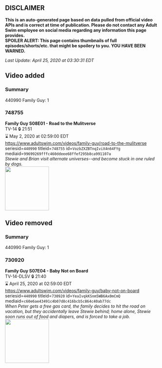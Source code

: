 ## DISCLAIMER
**This is an auto-generated page based on data pulled from official video APIs and is correct at time of publication. Please do not contact any Adult Swim employee on social media regarding any information this page provides.**  
**SPOILER ALERT: This page contains thumbnails of full episodes/shorts/etc. that might be spoilery to you. YOU HAVE BEEN WARNED.**  

_Last Update: April 25, 2020 at 03:30:31 EDT_
## Video added
### Summary
440990 Family Guy: 1  
### 748755
**Family Guy S08E01 - Road to the Mulitverse**  
TV-14 🔒 21:51  
⌛ May 2, 2020 at 02:59:00 EDT  
https://www.adultswim.com/videos/family-guy/road-to-the-mulitverse  
seriesid=`440990` titleid=`748755` id=`VozbZXZBTnqIviX4n64FYg` mediaid=`99699269fffc460ddeee68ffef295b8ca991107a`  
_Stewie and Brian visit alternate universes--and become stuck in one ruled by dogs._  
<a href="https://i.cdn.turner.com/asfix/repository//8a25c3920eaf5fa6010eaffb99c438bf/thumbnail_2562739979793618793.jpg"><img src="https://i.cdn.turner.com/asfix/repository//8a25c3920eaf5fa6010eaffb99c438bf/thumbnail_2562739979793618793.jpg" height="144px" /></a>
## Video removed
### Summary
440990 Family Guy: 1  
### 730920
**Family Guy S07E04 - Baby Not on Board**  
TV-14-DLSV 🔒 21:40  
⌛ April 25, 2020 at 02:59:00 EDT  
https://www.adultswim.com/videos/family-guy/baby-not-on-board  
seriesid=`440990` titleid=`730920` id=`YeaIvqkKSnm5WB6Ax0mCmQ` mediaid=`c60e6ae43491c4b07d8c416bcb5c864c40ab77dc`  
_When Peter gets a free gas card, the family decides to hit the road on vacation, but they accidentally leave Stewie behind; home alone, Stewie soon runs out of food and diapers, and is forced to take a job._  
<a href="https://i.cdn.turner.com/adultswim/big/image-upload/thumbnails/thumb-2_image-151810302499813.jpg"><img src="https://i.cdn.turner.com/adultswim/big/image-upload/thumbnails/thumb-2_image-151810302499813.jpg" height="144px" /></a>
